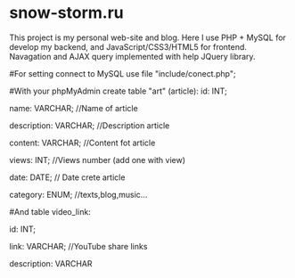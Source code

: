 # snow-storm.ru

This project is my personal web-site and blog. Here I use PHP + MySQL for develop my backend, and JavaScript/CSS3/HTML5 for frontend.
Navagation and AJAX query implemented with help JQuery library.

#For setting connect to MySQL use file "include/conect.php";

#With your phpMyAdmin create table "art" (article):
id: INT;

name: VARCHAR; //Name of article

description: VARCHAR; //Description article

content: VARCHAR; //Content fot article

views: INT; //Views number (add one with view)

date: DATE; // Date crete article

category: ENUM; //texts,blog,music...

#And table video_link:

id: INT;

link: VARCHAR; //YouTube share links

description: VARCHAR
